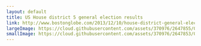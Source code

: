 ```yaml
---
layout: default
title: US House district 5 general election results
link: http://www.bostonglobe.com/2013/12/10/house-district-general-election-results-live/3bIFcdc0KUynS2U5us2eoJ/story.html
largeImage: https://cloud.githubusercontent.com/assets/370976/2647855/0b75f6d4-bf50-11e3-819c-c91f00f7e235.jpg
smallImage: https://cloud.githubusercontent.com/assets/370976/2647853/06ba789a-bf50-11e3-9781-3afb2151f7d1.jpg
---
```

